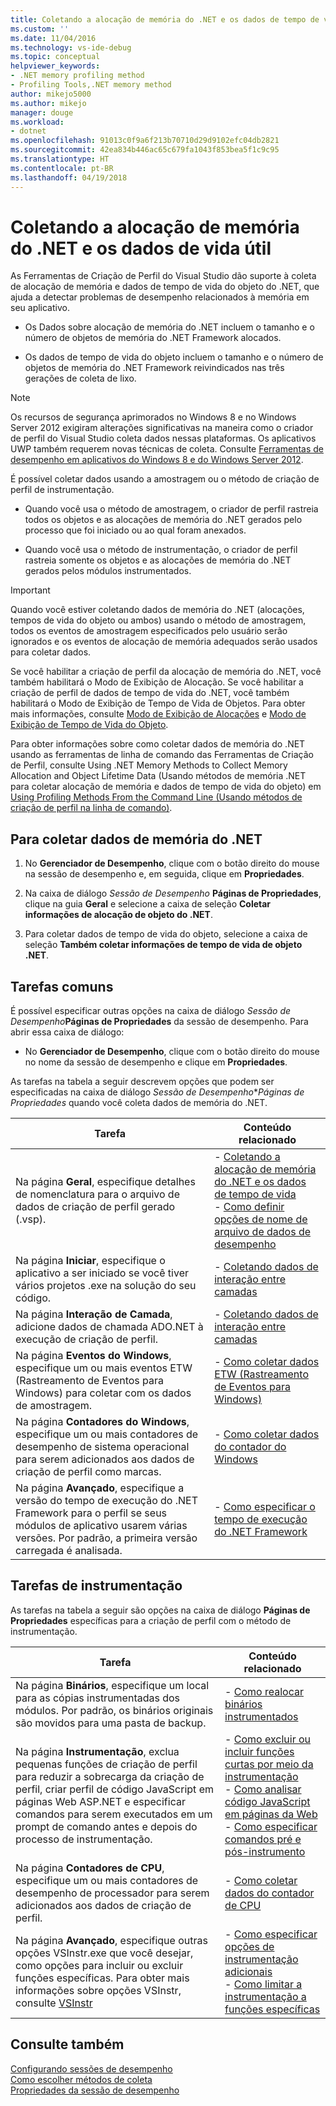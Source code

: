 ```yaml
---
title: Coletando a alocação de memória do .NET e os dados de tempo de vida | Microsoft Docs
ms.custom: ''
ms.date: 11/04/2016
ms.technology: vs-ide-debug
ms.topic: conceptual
helpviewer_keywords:
- .NET memory profiling method
- Profiling Tools,.NET memory method
author: mikejo5000
ms.author: mikejo
manager: douge
ms.workload:
- dotnet
ms.openlocfilehash: 91013c0f9a6f213b70710d29d9102efc04db2821
ms.sourcegitcommit: 42ea834b446ac65c679fa1043f853bea5f1c9c95
ms.translationtype: HT
ms.contentlocale: pt-BR
ms.lasthandoff: 04/19/2018
---
```

# <a name="collecting-net-memory-allocation-and-lifetime-data"></a>Coletando a alocação de memória do .NET e os dados de vida útil

As Ferramentas de Criação de Perfil do Visual Studio dão suporte à coleta de alocação de memória e dados de tempo de vida do objeto do .NET, que ajuda a detectar problemas de desempenho relacionados à memória em seu aplicativo.

- Os Dados sobre alocação de memória do .NET incluem o tamanho e o número de objetos de memória do .NET Framework alocados.

- Os dados de tempo de vida do objeto incluem o tamanho e o número de objetos de memória do .NET Framework reivindicados nas três gerações de coleta de lixo.

> [!NOTE]
> Os recursos de segurança aprimorados no Windows 8 e no Windows Server 2012 exigiram alterações significativas na maneira como o criador de perfil do Visual Studio coleta dados nessas plataformas. Os aplicativos UWP também requerem novas técnicas de coleta. Consulte [Ferramentas de desempenho em aplicativos do Windows 8 e do Windows Server 2012](../profiling/performance-tools-on-windows-8-and-windows-server-2012-applications.md).

É possível coletar dados usando a amostragem ou o método de criação de perfil de instrumentação.

- Quando você usa o método de amostragem, o criador de perfil rastreia todos os objetos e as alocações de memória do .NET gerados pelo processo que foi iniciado ou ao qual foram anexados.

- Quando você usa o método de instrumentação, o criador de perfil rastreia somente os objetos e as alocações de memória do .NET gerados pelos módulos instrumentados.

> [!IMPORTANT]
> Quando você estiver coletando dados de memória do .NET (alocações, tempos de vida do objeto ou ambos) usando o método de amostragem, todos os eventos de amostragem especificados pelo usuário serão ignorados e os eventos de alocação de memória adequados serão usados para coletar dados.

Se você habilitar a criação de perfil da alocação de memória do .NET, você também habilitará o Modo de Exibição de Alocação. Se você habilitar a criação de perfil de dados de tempo de vida do .NET, você também habilitará o Modo de Exibição de Tempo de Vida de Objetos. Para obter mais informações, consulte [Modo de Exibição de Alocações](../profiling/dotnet-memory-allocations-view.md) e [Modo de Exibição de Tempo de Vida do Objeto](../profiling/object-lifetime-view.md).

Para obter informações sobre como coletar dados de memória do .NET usando as ferramentas de linha de comando das Ferramentas de Criação de Perfil, consulte Using .NET Memory Methods to Collect Memory Allocation and Object Lifetime Data (Usando métodos de memória .NET para coletar alocação de memória e dados de tempo de vida do objeto) em [Using Profiling Methods From the Command Line (Usando métodos de criação de perfil na linha de comando)](../profiling/using-profiling-methods-to-collect-performance-data-from-the-command-line.md).

## <a name="to-collect-net-memory-data"></a>Para coletar dados de memória do .NET

1. No **Gerenciador de Desempenho**, clique com o botão direito do mouse na sessão de desempenho e, em seguida, clique em **Propriedades**.

2. Na caixa de diálogo *Sessão de Desempenho* **Páginas de Propriedades**, clique na guia **Geral** e selecione a caixa de seleção **Coletar informações de alocação de objeto do .NET**.

3. Para coletar dados de tempo de vida do objeto, selecione a caixa de seleção **Também coletar informações de tempo de vida de objeto .NET**.

## <a name="common-tasks"></a>Tarefas comuns

É possível especificar outras opções na caixa de diálogo *Sessão de Desempenho***Páginas de Propriedades** da sessão de desempenho. Para abrir essa caixa de diálogo:

- No **Gerenciador de Desempenho**, clique com o botão direito do mouse no nome da sessão de desempenho e clique em **Propriedades**.

As tarefas na tabela a seguir descrevem opções que podem ser especificadas na caixa de diálogo *Sessão de Desempenho***Páginas de Propriedades* quando você coleta dados de memória do .NET.

|Tarefa|Conteúdo relacionado|
|----------|---------------------|
|Na página **Geral**, especifique detalhes de nomenclatura para o arquivo de dados de criação de perfil gerado (.vsp).|- [Coletando a alocação de memória do .NET e os dados de tempo de vida](../profiling/collecting-dotnet-memory-allocation-and-lifetime-data.md)<br />- [Como definir opções de nome de arquivo de dados de desempenho](../profiling/how-to-set-performance-data-file-name-options.md)|
|Na página **Iniciar**, especifique o aplicativo a ser iniciado se você tiver vários projetos .exe na solução do seu código.|- [Coletando dados de interação entre camadas](../profiling/collecting-tier-interaction-data.md)|
|Na página **Interação de Camada**, adicione dados de chamada ADO.NET à execução de criação de perfil.|- [Coletando dados de interação entre camadas](../profiling/collecting-tier-interaction-data.md)|
|Na página **Eventos do Windows**, especifique um ou mais eventos ETW (Rastreamento de Eventos para Windows) para coletar com os dados de amostragem.|- [Como coletar dados ETW (Rastreamento de Eventos para Windows)](../profiling/how-to-collect-event-tracing-for-windows-etw-data.md)|
|Na página **Contadores do Windows**, especifique um ou mais contadores de desempenho de sistema operacional para serem adicionados aos dados de criação de perfil como marcas.|- [Como coletar dados do contador do Windows](../profiling/how-to-collect-windows-counter-data.md)|
|Na página **Avançado**, especifique a versão do tempo de execução do .NET Framework para o perfil se seus módulos de aplicativo usarem várias versões. Por padrão, a primeira versão carregada é analisada.|- [Como especificar o tempo de execução do .NET Framework](../profiling/how-to-specify-the-dotnet-framework-runtime.md)|

## <a name="instrumentation-tasks"></a>Tarefas de instrumentação

As tarefas na tabela a seguir são opções na caixa de diálogo **Páginas de Propriedades** específicas para a criação de perfil com o método de instrumentação.

|Tarefa|Conteúdo relacionado|
|----------|---------------------|
|Na página **Binários**, especifique um local para as cópias instrumentadas dos módulos. Por padrão, os binários originais são movidos para uma pasta de backup.|- [Como realocar binários instrumentados](../profiling/how-to-relocate-instrumented-binaries.md)|
|Na página **Instrumentação**, exclua pequenas funções de criação de perfil para reduzir a sobrecarga da criação de perfil, criar perfil de código JavaScript em páginas Web ASP.NET e especificar comandos para serem executados em um prompt de comando antes e depois do processo de instrumentação.|- [Como excluir ou incluir funções curtas por meio da instrumentação](../profiling/how-to-exclude-or-include-short-functions-from-instrumentation.md)<br />- [Como analisar código JavaScript em páginas da Web](../profiling/how-to-profile-javascript-code-in-web-pages.md)<br />- [Como especificar comandos pré e pós-instrumento](../profiling/how-to-specify-pre-and-post-instrument-commands.md)|
|Na página **Contadores de CPU**, especifique um ou mais contadores de desempenho de processador para serem adicionados aos dados de criação de perfil.|- [Como coletar dados do contador de CPU](../profiling/how-to-collect-cpu-counter-data.md)|
|Na página **Avançado**, especifique outras opções VSInstr.exe que você desejar, como opções para incluir ou excluir funções específicas. Para obter mais informações sobre opções VSInstr, consulte [VSInstr](../profiling/vsinstr.md)|- [Como especificar opções de instrumentação adicionais](../profiling/how-to-specify-additional-instrumentation-options.md)<br />- [Como limitar a instrumentação a funções específicas](../profiling/how-to-limit-instrumentation-to-specific-functions.md)|

## <a name="see-also"></a>Consulte também

[Configurando sessões de desempenho](../profiling/configuring-performance-sessions.md)  
[Como escolher métodos de coleta](../profiling/how-to-choose-collection-methods.md)  
[Propriedades da sessão de desempenho](../profiling/performance-session-properties.md)
